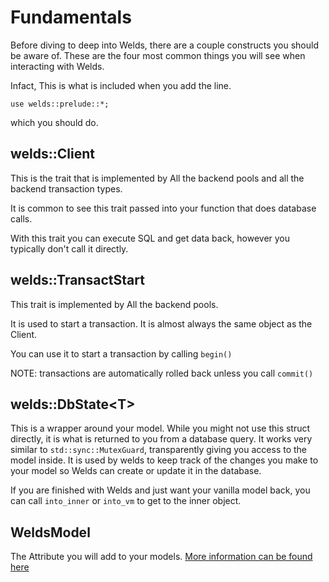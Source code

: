 # Fundamentals

Before diving to deep into Welds, there are a couple constructs you should be aware of. 
These are the four most common things you will see when interacting with Welds.

Infact, This is what is included when you add the line.
```
use welds::prelude::*;
```
which you should do.

## welds::Client

This is the trait that is implemented by All the backend pools and all the backend transaction types.

It is common to see this trait passed into your function that does database calls.    

With this trait you can execute SQL and get data back, however you typically don't call it directly.

## welds::TransactStart

This trait is implemented by All the backend pools.

It is used to start a transaction. It is almost always the same object as the Client.

You can use it to start a transaction by calling `begin()`

NOTE: transactions are automatically rolled back unless you call `commit()`


## welds::DbState\<T\>

This is a wrapper around your model. While you might not use this struct directly, it is what is returned to you from a database query. It works very similar to `std::sync::MutexGuard`, transparently giving you access to the model inside.
It is used by welds to keep track of the changes you make to your model so Welds can create or update it in the database.

If you are finished with Welds and just want your vanilla model back, you can call `into_inner` or `into_vm` to get to the inner object.

## WeldsModel

The Attribute you will add to your models. [More information can be found here](models.md)

